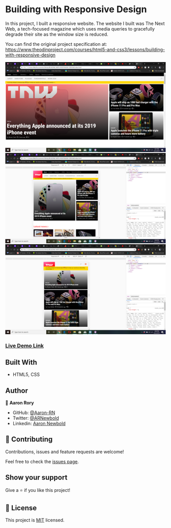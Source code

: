 # Building with Responsive Design
In this project, I built a responsive website. The website I built was The Next Web, a tech-focused magazine which uses media queries to gracefully degrade their site as the window size is reduced. 

You can find the original project specification at: https://www.theodinproject.com/courses/html5-and-css3/lessons/building-with-responsive-design

![](images/img1.png)
![](images/img2.png)
![](images/img3.png)

### [Live Demo Link](https://raw.githack.com/Aaron-RN/BUILDING-WITH-RESPONSIVE-DESIGN/master/index.html)

## Built With

- HTML5, CSS

## Author

👤 **Aaron Rory**

- GitHub: [@Aaron-RN](https://github.com/Aaron-RN)
- Twitter: [@ARNewbold](https://twitter.com/ARNewbold)
- Linkedin: [Aaron Newbold](https://www.linkedin.com/in/aaron-newbold-1b9233187/)

## 🤝 Contributing

Contributions, issues and feature requests are welcome!

Feel free to check the [issues page](issues/).

## Show your support

Give a ⭐️ if you like this project!

## 📝 License

This project is [MIT](lic.url) licensed.
